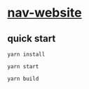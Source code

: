 # [nav-website](https://zouzonghua.github.io)

## quick start

```
yarn install

yarn start

yarn build

```
